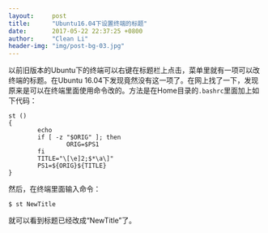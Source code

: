 ```yaml
---
layout:     post
title:      "Ubuntu16.04下设置终端的标题"
date:       2017-05-22 22:37:25 +0800
author:     "Clean Li"
header-img: "img/post-bg-03.jpg"
---
```


以前旧版本的Ubuntu下的终端可以右键在标题栏上点击，菜单里就有一项可以改终端的标题。在Ubuntu 16.04下发现竟然没有这一项了。在网上找了一下，发现原来是可以在终端里面使用命令改的。方法是在Home目录的`.bashrc`里面加上如下代码：
```shell
st ()
{
        echo
        if [ -z "$ORIG" ]; then
                ORIG=$PS1
        fi
        TITLE="\[\e]2;$*\a\]"
        PS1=${ORIG}${TITLE}
}
```
然后，在终端里面输入命令：
```console
$ st NewTitle
```
就可以看到标题已经改成“NewTitle”了。
